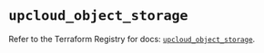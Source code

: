 # `upcloud_object_storage`

Refer to the Terraform Registry for docs: [`upcloud_object_storage`](https://registry.terraform.io/providers/upcloudltd/upcloud/5.6.1/docs/resources/object_storage).
